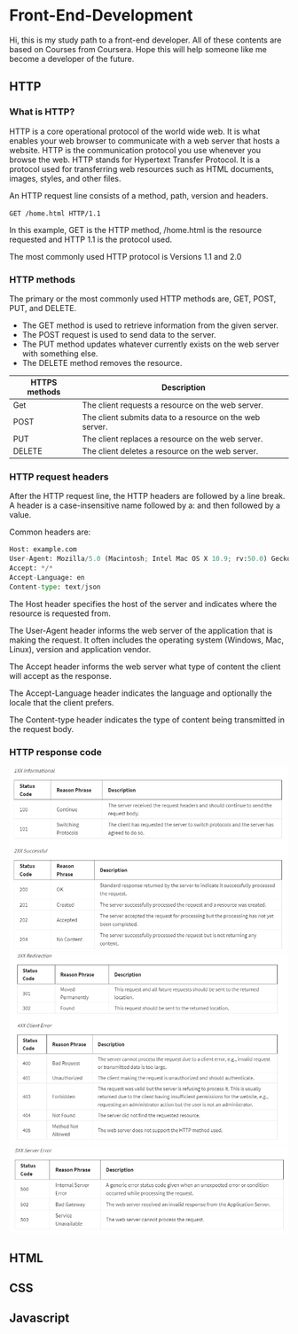 # Front-End-Development
Hi, this is my study path to a front-end developer. All of these contents are based on Courses from Coursera. Hope this will help someone like me become a developer of the future.

## HTTP
### What is HTTP?
HTTP is a core operational protocol of the world wide web. It is what enables your web browser to communicate with a web server that hosts a website. HTTP is the communication protocol you use whenever you browse the web. HTTP stands for Hypertext Transfer Protocol. It is a protocol used for transferring web resources such as HTML documents, images, styles, and other files. 

An HTTP request line consists of a method, path, version and headers.

`GET /home.html HTTP/1.1` 

In this example, GET is the HTTP method, /home.html is the resource requested and HTTP 1.1 is the protocol used.

The most commonly used HTTP protocol is Versions 1.1 and 2.0 

### HTTP methods
The primary or the most commonly used HTTP methods are, GET, POST, PUT, and DELETE.

- The GET method is used to retrieve information from the given server. 
- The POST request is used to send data to the server. 
- The PUT method updates whatever currently exists on the web server with something else. 
- The DELETE method removes the resource.

|HTTPS methods|Description|
|-------------|-----------|
|Get|The client requests a resource on the web server.|
|POST|The client submits data to a resource on the web server.|
|PUT|The client replaces a resource on the web server.|
|DELETE|The client deletes a resource on the web server.|

### HTTP request headers
After the HTTP request line, the HTTP headers are followed by a line break. A header is a case-insensitive name followed by a: and then followed by a value.

Common headers are:
```python
Host: example.com
User-Agent: Mozilla/5.0 (Macintosh; Intel Mac OS X 10.9; rv:50.0) Gecko/20100101 Firefox/50.0
Accept: */*
Accept-Language: en
Content-type: text/json
```
The Host header specifies the host of the server and indicates where the resource is requested from.

The User-Agent header informs the web server of the application that is making the request. It often includes the operating system (Windows, Mac, Linux), version and application vendor.

The Accept header informs the web server what type of content the client will accept as the response.

The Accept-Language header indicates the language and optionally the locale that the client prefers.

The Content-type header indicates the type of content being transmitted in the request body.

### HTTP response code
![Response code 1-2](fig/HTTP%20response%20code%201XX-2XX.png)
![Response code 3-4](fig/HTTP%20response%20code%203XX-4XX.png)
![Response code 5](fig/HTTP%20response%20code%205XX.png)



## HTML



## CSS

## Javascript















